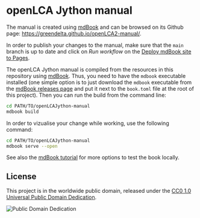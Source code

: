 # openLCA Jython manual

The manual is created using [mdBook](https://rust-lang.github.io/mdBook/index.html) and can be browsed on its Github page: https://greendelta.github.io/openLCA2-manual/.

In order to publish your changes to the manual, make sure that the `main` branch is up to date and click on _Run workflow_ on the [Deploy mdBook site to Pages](https://github.com/GreenDelta/openLCAJython-manual/actions/workflows/mdbook.yml).

The openLCA Jython manual is compiled from the resources in this repository using [mdBook](https://github.com/rust-lang/mdBook). Thus, you need to have the `mdbook` executable installed (one simple option is to just download the `mdbook` executable from the [mdBook releases page](https://github.com/rust-lang/mdBook/releases) and put it next to the `book.toml` file at the root of this project). Then you can run the build from the command line:

```bash
cd PATH/TO/openLCAJython-manual
mdbook build
```

In order to vizualise your change while working, use the following command:

```bash
cd PATH/TO/openLCAJython-manual
mdbook serve --open
```

See also the [mdBook tutorial](https://rust-lang.github.io/mdBook/index.html) for more options to test the book locally.

## License
This project is in the worldwide public domain, released under the
[CC0 1.0 Universal Public Domain Dedication](https://creativecommons.org/publicdomain/zero/1.0/).

![Public Domain Dedication](https://licensebuttons.net/p/zero/1.0/88x31.png)
